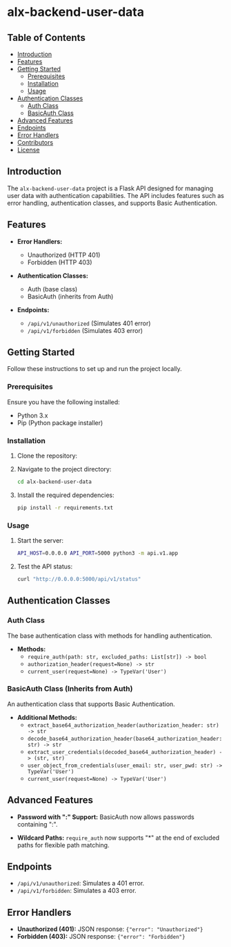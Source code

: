 # alx-backend-user-data

## Table of Contents
- [Introduction](#introduction)
- [Features](#features)
- [Getting Started](#getting-started)
  - [Prerequisites](#prerequisites)
  - [Installation](#installation)
  - [Usage](#usage)
- [Authentication Classes](#authentication-classes)
  - [Auth Class](#auth-class)
  - [BasicAuth Class](#basicauth-class)
- [Advanced Features](#advanced-features)
- [Endpoints](#endpoints)
- [Error Handlers](#error-handlers)
- [Contributors](#contributors)
- [License](#license)

## Introduction
The `alx-backend-user-data` project is a Flask API designed for managing user data with authentication capabilities. The API includes features such as error handling, authentication classes, and supports Basic Authentication.

## Features
- **Error Handlers:**
  - Unauthorized (HTTP 401)
  - Forbidden (HTTP 403)

- **Authentication Classes:**
  - Auth (base class)
  - BasicAuth (inherits from Auth)

- **Endpoints:**
  - `/api/v1/unauthorized` (Simulates 401 error)
  - `/api/v1/forbidden` (Simulates 403 error)

## Getting Started
Follow these instructions to set up and run the project locally.

### Prerequisites
Ensure you have the following installed:
- Python 3.x
- Pip (Python package installer)

### Installation
1. Clone the repository:

2. Navigate to the project directory:
   ```bash
   cd alx-backend-user-data
   ```

3. Install the required dependencies:
   ```bash
   pip install -r requirements.txt
   ```

### Usage
1. Start the server:
   ```bash
   API_HOST=0.0.0.0 API_PORT=5000 python3 -m api.v1.app
   ```

2. Test the API status:
   ```bash
   curl "http://0.0.0.0:5000/api/v1/status"
   ```

## Authentication Classes
### Auth Class
The base authentication class with methods for handling authentication.
- **Methods:**
  - `require_auth(path: str, excluded_paths: List[str]) -> bool`
  - `authorization_header(request=None) -> str`
  - `current_user(request=None) -> TypeVar('User')`

### BasicAuth Class (Inherits from Auth)
An authentication class that supports Basic Authentication.
- **Additional Methods:**
  - `extract_base64_authorization_header(authorization_header: str) -> str`
  - `decode_base64_authorization_header(base64_authorization_header: str) -> str`
  - `extract_user_credentials(decoded_base64_authorization_header) -> (str, str)`
  - `user_object_from_credentials(user_email: str, user_pwd: str) -> TypeVar('User')`
  - `current_user(request=None) -> TypeVar('User')`

## Advanced Features
- **Password with ":" Support:** BasicAuth now allows passwords containing ":".

- **Wildcard Paths:** `require_auth` now supports "*" at the end of excluded paths for flexible path matching.

## Endpoints
- `/api/v1/unauthorized`: Simulates a 401 error.
- `/api/v1/forbidden`: Simulates a 403 error.

## Error Handlers
- **Unauthorized (401):** JSON response: `{"error": "Unauthorized"}`
- **Forbidden (403):** JSON response: `{"error": "Forbidden"}`
